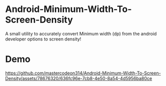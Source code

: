 # Android-Minimum-Width-To-Screen-Density
A small utility to accurately convert Minimum width (dp) from the android developer options to screen density!

# Demo
https://github.com/mastercodeon314/Android-Minimum-Width-To-Screen-Density/assets/78676320/636fc96e-7cb8-4e50-8a54-4d5956ba80ce
